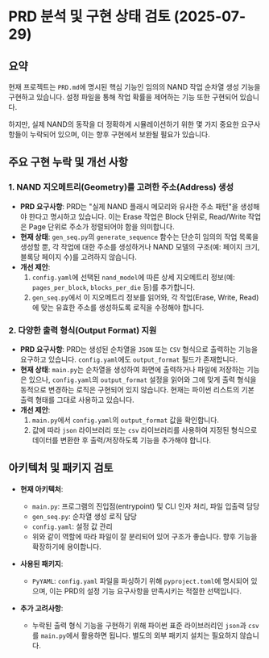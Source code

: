 # PRD 분석 및 구현 상태 검토 (2025-07-29)

## 요약

현재 프로젝트는 `PRD.md`에 명시된 핵심 기능인 임의의 NAND 작업 순차열 생성 기능을 구현하고 있습니다. 설정 파일을 통해 작업 확률을 제어하는 기능 또한 구현되어 있습니다.

하지만, 실제 NAND의 동작을 더 정확하게 시뮬레이션하기 위한 몇 가지 중요한 요구사항들이 누락되어 있으며, 이는 향후 구현에서 보완될 필요가 있습니다.

## 주요 구현 누락 및 개선 사항

### 1. NAND 지오메트리(Geometry)를 고려한 주소(Address) 생성

*   **PRD 요구사항**: PRD는 "실제 NAND 플래시 메모리와 유사한 주소 패턴"을 생성해야 한다고 명시하고 있습니다. 이는 Erase 작업은 Block 단위로, Read/Write 작업은 Page 단위로 주소가 정렬되어야 함을 의미합니다.
*   **현재 상태**: `gen_seq.py`의 `generate_sequence` 함수는 단순히 임의의 작업 목록을 생성할 뿐, 각 작업에 대한 주소를 생성하거나 NAND 모델의 구조(예: 페이지 크기, 블록당 페이지 수)를 고려하지 않습니다.
*   **개선 제안**:
    1.  `config.yaml`에 선택된 `nand_model`에 따른 상세 지오메트리 정보(예: `pages_per_block`, `blocks_per_die` 등)를 추가합니다.
    2.  `gen_seq.py`에서 이 지오메트리 정보를 읽어와, 각 작업(Erase, Write, Read)에 맞는 유효한 주소를 생성하도록 로직을 수정해야 합니다.

### 2. 다양한 출력 형식(Output Format) 지원

*   **PRD 요구사항**: PRD는 생성된 순차열을 `JSON` 또는 `CSV` 형식으로 출력하는 기능을 요구하고 있습니다. `config.yaml`에도 `output_format` 필드가 존재합니다.
*   **현재 상태**: `main.py`는 순차열을 생성하여 화면에 출력하거나 파일에 저장하는 기능은 있으나, `config.yaml`의 `output_format` 설정을 읽어와 그에 맞게 출력 형식을 동적으로 변경하는 로직은 구현되어 있지 않습니다. 현재는 파이썬 리스트의 기본 출력 형태를 그대로 사용하고 있습니다.
*   **개선 제안**:
    1.  `main.py`에서 `config.yaml`의 `output_format` 값을 확인합니다.
    2.  값에 따라 `json` 라이브러리 또는 `csv` 라이브러리를 사용하여 지정된 형식으로 데이터를 변환한 후 출력/저장하도록 기능을 추가해야 합니다.

## 아키텍처 및 패키지 검토

*   **현재 아키텍처**:
    *   `main.py`: 프로그램의 진입점(entrypoint) 및 CLI 인자 처리, 파일 입출력 담당
    *   `gen_seq.py`: 순차열 생성 로직 담당
    *   `config.yaml`: 설정 값 관리
    *   위와 같이 역할에 따라 파일이 잘 분리되어 있어 구조가 좋습니다. 향후 기능을 확장하기에 용이합니다.

*   **사용된 패키지**:
    *   `PyYAML`: `config.yaml` 파일을 파싱하기 위해 `pyproject.toml`에 명시되어 있으며, 이는 PRD의 설정 기능 요구사항을 만족시키는 적절한 선택입니다.

*   **추가 고려사항**:
    *   누락된 출력 형식 기능을 구현하기 위해 파이썬 표준 라이브러리인 `json`과 `csv`를 `main.py`에서 활용하면 됩니다. 별도의 외부 패키지 설치는 필요하지 않습니다.
